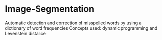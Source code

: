 Image-Segmentation
==================

Automatic detection and correction of misspelled words by using a dictionary of word frequencies Concepts used: dynamic programming and Levenstein distance